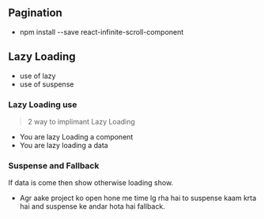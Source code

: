 ## Pagination

- npm install --save react-infinite-scroll-component

## Lazy Loading

- use of lazy
- use of suspense

### Lazy Loading use

> 2 way to implimant Lazy Loading

- You are lazy Loading a component
- You are lazy loading a data

### Suspense and Fallback

If data is come then show otherwise loading show.

- Agr aake project ko open hone me time lg rha hai to suspense kaam krta hai and suspense ke andar hota hai fallback.
